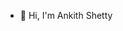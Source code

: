 - 👋 Hi, I'm Ankith Shetty

<!---
- 👀 I’m interested in cybersecurity
- 🌱 I’m currently learning rust
- 💞️ I’m looking to collaborate on projects
- 📫 How to reach me ...->dm
AnkithShetty397/AnkithShetty397 is a ✨ special ✨ repository because its `README.md` (this file) appears on your GitHub profile.
You can click the Preview link to take a look at your changes.
--->
